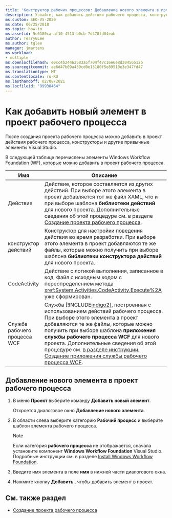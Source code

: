 ```yaml
---
title: 'Конструктор рабочих процессов: Добавление нового элемента в проект рабочего процесса'
description: Узнайте, как добавить действия рабочего процесса, конструкторы и другие привычные элементы Visual Studio в проект после создания проекта рабочего процесса.
ms.custom: SEO-VS-2020
ms.date: 06/25/2018
ms.topic: how-to
ms.assetid: 5c6180ca-af10-4513-b0cb-7d478fd84eab
author: TerryGLee
ms.author: tglee
manager: jmartens
ms.workload:
- multiple
ms.openlocfilehash: e0cc4b24462583a5f704f47c16e6e8d30456512b
ms.sourcegitcommit: ae6d47b09a439cd0e13180f5e89510e3e347fd47
ms.translationtype: MT
ms.contentlocale: ru-RU
ms.lasthandoff: 02/08/2021
ms.locfileid: "99938464"
---
```

# <a name="how-to-add-a-new-item-to-a-workflow-project"></a>Как добавить новый элемент в проект рабочего процесса

После создания проекта рабочего процесса можно добавить в проект действия рабочего процесса, конструкторы и другие привычные элементы Visual Studio.

В следующей таблице перечислены элементы Windows Workflow Foundation (WF), которые можно добавить в проект рабочего процесса.

| Имя | Описание |
|-| - |
| Действие | Действие, которое составляется из других действий. При выборе этого элемента в проект добавляется тот же файл XAML, что и при выборе шаблона **библиотеки действий** для нового проекта. Дополнительные сведения об этой процедуре см. в разделе [Создание проекта рабочего процесса](creating-a-workflow-project.md). |
| конструктор действий | Конструктор для настройки поведения действия во время разработки. При выборе этого элемента в проект добавляются те же файлы, которые можно получить при выборе шаблона **библиотеки конструктора действий** для нового проекта. |
| CodeActivity | Действие с логикой выполнения, записанное в код. Файл с исходным кодом с переопределением метода <xref:System.Activities.CodeActivity.Execute%2A> уже сформирован. |
| Служба рабочего процесса WCF | Служба [!INCLUDE[indigo2](../workflow-designer/includes/indigo2_md.md)], построенная с использованием действий рабочего процесса. При выборе этого элемента в проект добавляются те же файлы, которые можно получить при выборе шаблона **приложения службы рабочего процесса WCF** для нового проекта. Дополнительные сведения об этой процедуре см. [в разделе инструкции. Создание приложения службы рабочего процесса WCF](creating-a-workflow-project.md). |

## <a name="to-add-a-new-item-to-a-workflow-project"></a>Добавление нового элемента в проект рабочего процесса

1. В меню **Проект** выберите команду **Добавить новый элемент**.

   Откроется диалоговое окно **Добавление нового элемента**.

1. В области слева выберите категорию **Рабочий процесс** и выберите шаблон элемента рабочего процесса.

   > [!NOTE]
   > Если категория **рабочего процесса** не отображается, сначала установите компонент **Windows Workflow Foundation** Visual Studio. Подробные инструкции см. в разделе [Install Windows Workflow Foundation](developing-applications-with-the-workflow-designer.md#install-windows-workflow-foundation).

1. Введите имя элемента в поле **имя** в нижней части диалогового окна.

1. Нажмите кнопку **Добавить** , чтобы добавить элемент в проект.

## <a name="see-also"></a>См. также раздел

- [Создание проекта рабочего процесса](../workflow-designer/creating-a-workflow-project.md)

